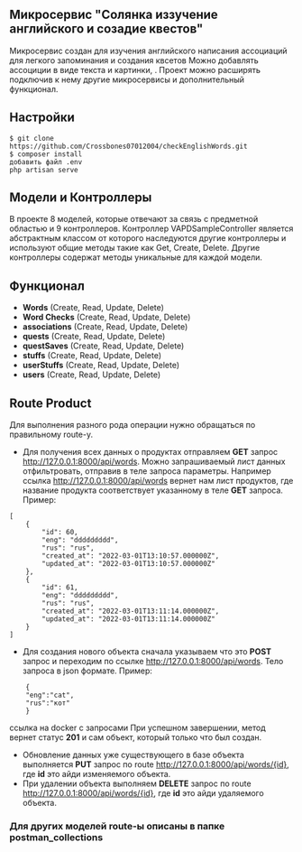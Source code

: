 
## Микросервис "Солянка иззучение английского и созадие квестов"

Микросервис создан для изучения английского написания ассоциаций для легкого запоминания и создания квсетов
Можно добавлять ассоциции в виде текста и картинки, .
Проект можно расширять подключив к нему другие микросервисы и дополнительный функционал.

## Настройки
```
$ git clone https://github.com/Crossbones07012004/checkEnglishWords.git
$ composer install
добавить файл .env
php artisan serve
```

## Модели и Контроллеры
В проекте 8 моделей, которые отвечают за связь с предметной областью и 9 контроллеров. Контроллер VAPDSampleController является абстрактным классом от которого наследуются другие контроллеры и используют общие методы такие как Get, Create, Delete.
Другие контроллеры содержат методы уникальные для каждой модели.

## Функционал
- **Words** (Create, Read, Update, Delete)
- **Word Checks** (Create, Read, Update, Delete)
- **associations** (Create, Read, Update, Delete)
- **quests** (Create, Read, Update, Delete)
- **questSaves** (Create, Read, Update, Delete)
- **stuffs** (Create, Read, Update, Delete)
- **userStuffs** (Create, Read, Update, Delete)
- **users** (Create, Read, Update, Delete)

## Route Product
Для выполнения разного рода операции нужно обращаться по правильному route-у.
- Для получения всех данных о продуктах отправляем **GET** запрос http://127.0.0.1:8000/api/words.
  Можно запрашиваемый лист данных отфильтровать, отправив в теле запроса параметры.
  Например ссылка http://127.0.0.1:8000/api/words вернет нам лист продуктов,
  где название продукта соответствует указанному в теле **GET** запроса.
  Пример:
```
[
    {
        "id": 60,
        "eng": "ddddddddd",
        "rus": "rus",
        "created_at": "2022-03-01T13:10:57.000000Z",
        "updated_at": "2022-03-01T13:10:57.000000Z"
    },
    {
        "id": 61,
        "eng": "ddddddddd",
        "rus": "rus",
        "created_at": "2022-03-01T13:11:14.000000Z",
        "updated_at": "2022-03-01T13:11:14.000000Z"
    }
]
```
- Для создания нового объекта сначала указываем что это **POST** запрос и переходим по ссылке http://127.0.0.1:8000/api/words. Тело запроса в json формате.
  Пример:
``` 
    {
    "eng":"cat",
    "rus":"кот"
    }
  ```

ссылка на docker с запросами
При успешном завершении, метод вернет статус **201** и сам объект, который только что был создан.
- Обновление данных уже существующего в базе объекта выполняется **PUT** запрос
  по route http://127.0.0.1:8000/api/words/{id}, где **id** это айди изменяемого объекта.
- При удалении объекта выполняем **DELETE** запрос по route http://127.0.0.1:8000/api/words/{id},
  где **id** это айди удаляемого объекта.

### Для других моделей route-ы описаны в папке postman_collections 

